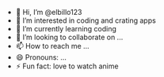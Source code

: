 - 👋 Hi, I’m @elbillo123
- 👀 I’m interested in coding and crating apps
- 🌱 I’m currently learning coding
- 💞️ I’m looking to collaborate on ...
- 📫 How to reach me ...
- 😄 Pronouns: ...
- ⚡ Fun fact: love to watch anime

<!---
elbillo123/elbillo123 is a ✨ special ✨ repository because its `README.md` (this file) appears on your GitHub profile.
You can click the Preview link to take a look at your changes.
--->
